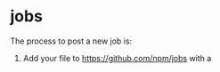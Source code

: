 # jobs

The process to post a new job is:

1. Add your file to https://github.com/npm/jobs with a <year> <quarter> <title> name (because an archive of previous jobs copy is nice and this is more convenient than digging through commit history)
1. Edit https://github.com/npm/static-pages/blob/master/jobs.md to include your file
1. Make sure the links in the top of the file are accurate, and reflect current hiring priorities (e.g. "we are looking for <x postion>" if there's only one job listed)
